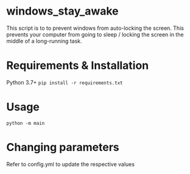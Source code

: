 # windows_stay_awake
This script is to to prevent windows from auto-locking the screen. This prevents your computer from going to sleep / locking the screen in the middle of a long-running task.

# Requirements & Installation

Python 3.7+
`pip install -r requirements.txt`

# Usage
`python -m main`

# Changing parameters
Refer to config.yml to update the respective values